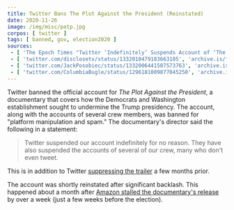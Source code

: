 ```yaml
---
title: Twitter Bans The Plot Against the President (Reinstated)
date: 2020-11-26
image: /img/misc/patp.jpg
corpos: [ twitter ]
tags: [ banned, gov, election2020 ]
sources:
 - [ 'The Epoch Times "Twitter ‘Indefinitely’ Suspends Account of ‘The Plot Against the President’" by Isabel van Brugen (26 Nov 2020)', 'archive.is/GarYR' ]
 - [ 'twitter.com/disclosetv/status/1332010479183663105', 'archive.is/fJgeM' ]
 - [ 'twitter.com/JackPosobiec/status/1332006441507573763', 'archive.is/tzqhZ' ]
 - [ 'twitter.com/ColumbiaBugle/status/1296181009877045250', 'archive.is/wpYUA' ]
---
```


Twitter banned the official account for _The Plot Against the President_, a
documentary that covers how the Democrats and Washington establishment sought
to undermine the Trump presidency. The account, along with the accounts of
several crew members, was banned for "platform manipulation and spam." The
documentary's director said the following in a statement:

> Twitter suspended our account indefinitely for no reason. They have also
> suspended the accounts of several of our crew, many who don't even tweet.

This is in addition to Twitter [suppressing the
trailer](https://archive.is/wpYUA) a few months prior.

The account was shortly reinstated after significant backlash. This happened
about a month after [Amazon stalled the documentary's
release](/e/amazon-stalls-release-of-plot-against-the-president/) by over
a week (just a few weeks before the election).

